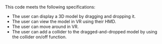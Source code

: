 This code meets the following specifications:
- The user can display a 3D model by dragging and dropping it.
- The user can view the model in VR using their HMD.
- The user can move around in VR.
- The user can add a collider to the dragged-and-dropped model by using the collider on/off function.
